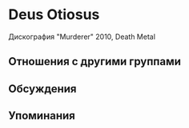 # Deus Otiosus

Дискография
"Murderer" 2010, Death Metal

## Отношения с другими группами


## Обсуждения


## Упоминания

